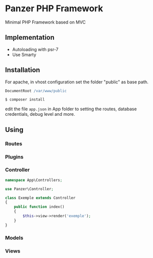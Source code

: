 # Panzer PHP Framework
Minimal PHP Framework based on MVC

## Implementation
- Autoloading with psr-7
- Use Smarty
## Installation
For apache, in vhost configuration set the folder "public" as base path.
``` apache
DocumentRoot /var/www/public
```

``` bash
$ composer install
```
edit the file ``app.json`` in App folder to setting the routes, database credentials, debug level and more.
## Using
### Routes
### Plugins
### Controller
``` php
namespace App\Controllers;

use Panzer\Controller;

class Exemple extends Controller
{
	public function index()
	{
		$this->view->render('exemple');
	}
}
```
### Models
### Views

